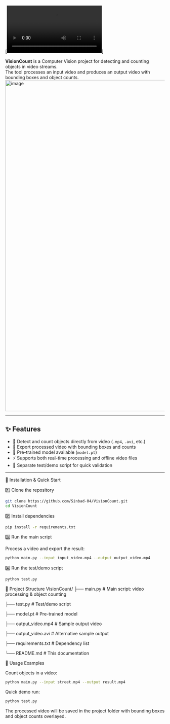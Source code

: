 

[![Watch the video](https://raw.githubusercontent.com/Sinbad-04/VisionCount/main/output_video.mp4)]

**VisionCount** is a Computer Vision project for detecting and counting objects in video streams.  
The tool processes an input video and produces an output video with bounding boxes and object counts.
<img width="1871" height="1045" alt="image" src="https://github.com/user-attachments/assets/b66c021c-613a-47ca-bbf0-8b3beb8d3694" />


---

## ✨ Features

- 🎥 Detect and count objects directly from video (`.mp4`, `.avi`, etc.)
- 🔄 Export processed video with bounding boxes and counts
- 🧠 Pre-trained model available (`model.pt`)
- ⚡ Supports both real-time processing and offline video files
- 🧪 Separate test/demo script for quick validation

---

🚀 Installation & Quick Start

1️⃣ Clone the repository
```bash
git clone https://github.com/Sinbad-04/VisionCount.git
cd VisionCount
```
2️⃣ Install dependencies
```bash
pip install -r requirements.txt
```
3️⃣ Run the main script

Process a video and export the result:
```bash
python main.py --input input_video.mp4 --output output_video.mp4
```
4️⃣ Run the test/demo script
```bash
python test.py
```
📂 Project Structure
VisionCount/
├── main.py              # Main script: video processing & object counting

├── test.py              # Test/demo script

├── model.pt             # Pre-trained model

├── output_video.mp4     # Sample output video

├── output_video.avi     # Alternative sample output

├── requirements.txt     # Dependency list

└── README.md            # This documentation

📝 Usage Examples

Count objects in a video:
```bash
python main.py --input street.mp4 --output result.mp4
```

Quick demo run:
```bash
python test.py
```

The processed video will be saved in the project folder with bounding boxes and object counts overlayed.



